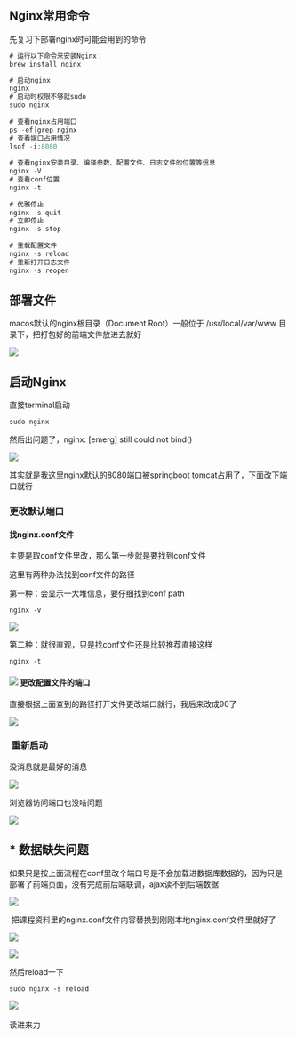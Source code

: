 
## Nginx常用命令

先复习下部署nginx时可能会用到的命令
```java
# 运行以下命令来安装Nginx：
brew install nginx

# 启动nginx
nginx
# 启动时权限不够就sudo
sudo nginx
 
# 查看nginx占用端口
ps -ef|grep nginx
# 查看端口占用情况
lsof -i:8080
 
# 查看nginx安装目录、编译参数、配置文件、日志文件的位置等信息
nginx -V
# 查看conf位置
nginx -t
 
# 优雅停止
nginx -s quit
# 立即停止
nginx -s stop
 
# 重载配置文件
nginx -s reload
# 重新打开日志文件
nginx -s reopen
```

## 部署文件

macos默认的nginx根目录（Document Root）一般位于 /usr/local/var/www 目录下，把打包好的前端文件放进去就好

![](https://img-blog.csdnimg.cn/direct/db45f483b5c541c0b872086b7d3db99d.png)

## 启动Nginx

直接terminal启动

`sudo nginx`

然后出问题了，nginx: [emerg] still could not bind() 

![](https://img-blog.csdnimg.cn/direct/f94d21b7e5544f53bdc22053095a3962.png)

其实就是我这里nginx默认的8080端口被springboot tomcat占用了，下面改下端口就行

### 更改默认端口 

#### 找nginx.conf文件

主要是取conf文件里改，那么第一步就是要找到conf文件

这里有两种办法找到conf文件的路径

第一种：会显示一大堆信息，要仔细找到conf path

`nginx -V`

![](https://img-blog.csdnimg.cn/direct/a9614a60f3764659940844be91981e9a.png)

第二种：就很直观，只是找conf文件还是比较推荐直接这样

`nginx -t`

#### ![](https://img-blog.csdnimg.cn/direct/7430bbf05ea34470b1ef677c3cc64473.png) 更改配置文件的端口

直接根据上面查到的路径打开文件更改端口就行，我后来改成90了

![](https://img-blog.csdnimg.cn/direct/61c07b71bc5c421285c72b68e2f6b950.png)

###  重新启动

没消息就是最好的消息

![](https://img-blog.csdnimg.cn/direct/41eec43782c74a598486883013932e62.png)

浏览器访问端口也没啥问题

![](https://img-blog.csdnimg.cn/direct/7ab7d0c7e2dc47ac9ae8cc6490b20fb1.png)

## * 数据缺失问题

如果只是按上面流程在conf里改个端口号是不会加载进数据库数据的，因为只是部署了前端页面，没有完成前后端联调，ajax读不到后端数据

![](https://img-blog.csdnimg.cn/direct/cb78bd9d11a2451cba13e3de03b84db9.png)

 把课程资料里的nginx.conf文件内容替换到刚刚本地nginx.conf文件里就好了


![](https://img-blog.csdnimg.cn/direct/d9271c9cc8dd48d2ae3f7761dac9e960.png)

![](https://img-blog.csdnimg.cn/direct/1e0639f5314545ca8a7f1767491c7188.png)

然后reload一下

`sudo nginx -s reload`

![](https://img-blog.csdnimg.cn/direct/2c7e63ccb8f8490c98f6e577fc00b0fa.png) 

读进来力